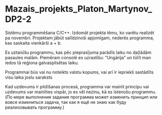 # Mazais_projekts_Platon_Martynov_DP2-2
Sistēmu programmēšana C/C++. Izdomāt projekta tēmu, ko varētu realizēt pa novembri. Projektam jābūt salīdzinoši apjomīgam, nederēs programma, kas saskaita vienkārši a + b.

Es uztaisīšu programmu, kas pēc pieprasījuma parādīs laiku no dažādām pasaules malām. 
Piemēram consolē es uzrastīšu: "Ungārija" un tūlīt man iedos tā reģiona galvaspilsētas laiku.

Programmai būs vai nu noteikts valstu kopums, vai arī ir iepriekš sastādīts visu laika joslu saraksts

Kad uzdevums ir pildīšanas procesā, programma var mainīt principu vai uzdevums var mainīties vispār, jo es vēl nezinu, kā es īstenošu programmu.
(По мере выполнения задания программа может изменить принцип или вовсе измениться задача, так как я ещё не знаю как буду реализовывать программу.)
